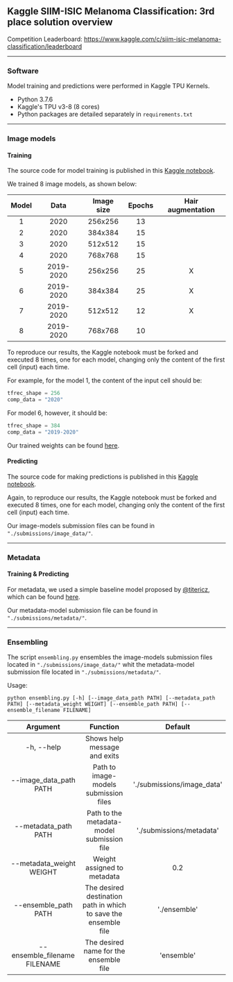 ## Kaggle SIIM-ISIC Melanoma Classification: 3rd place solution overview

Competition Leaderboard: https://www.kaggle.com/c/siim-isic-melanoma-classification/leaderboard

---

### Software

Model training and predictions were performed in Kaggle TPU Kernels.

* Python 3.7.6
* Kaggle's TPU v3-8 (8 cores)
* Python packages are detailed separately in `requirements.txt`

---

### Image models

#### Training

The source code for model training is published in this [Kaggle notebook](https://www.kaggle.com/masdevallia).

We trained 8 image models, as shown below:

| Model       | Data        | Image size    | Epochs            | Hair augmentation |
| :----:      |    :----:   |      :----:   |      :----:       |      :----:       |
| 1           | 2020        | 256x256       | 13                |                   |
| 2           | 2020        | 384x384       | 15                |                   |
| 3           | 2020        | 512x512       | 15                |                   |
| 4           | 2020        | 768x768       | 15                |                   |
| 5           | 2019-2020   | 256x256       | 25                | X                 |
| 6           | 2019-2020   | 384x384       | 25                | X                 |
| 7           | 2019-2020   | 512x512       | 12                | X                 |
| 8           | 2019-2020   | 768x768       | 10                |                   |

To reproduce our results, the Kaggle notebook must be forked and executed 8 times, one for each model, changing only the content of the first cell (input) each time.

For example, for the model 1, the content of the input cell should be:
```python
tfrec_shape = 256
comp_data = "2020"
```

For model 6, however, it should be:
```python
tfrec_shape = 384
comp_data = "2019-2020"
```

Our trained weights can be found [here](https://www.kaggle.com/masdevallia/melanoma-classification-3rd-place-models).

#### Predicting

The source code for making predictions is published in this [Kaggle notebook](https://www.kaggle.com/masdevallia).

Again, to reproduce our results, the Kaggle notebook must be forked and executed 8 times, one for each model, changing only the content of the first cell (input) each time.

Our image-models submission files can be found in `"./submissions/image_data/"`.

---

### Metadata

#### Training & Predicting

For metadata, we used a simple baseline model proposed by [@titericz](https://www.kaggle.com/titericz), which can be found [here](https://www.kaggle.com/titericz/simple-baseline).

Our metadata-model submission file can be found in `"./submissions/metadata/"`.

---

### Ensembling

The script `ensembling.py` ensembles the image-models submission files located in `"./submissions/image_data/"` whit the metadata-model submission file located in `"./submissions/metadata/"`.

Usage:

```
python ensembling.py [-h] [--image_data_path PATH] [--metadata_path PATH] [--metadata_weight WEIGHT] [--ensemble_path PATH] [--ensemble_filename FILENAME]
```

|         Argument           |         Function                           |     Default   |
|           :----:           |         :----:                             |      :----:   |
|        -h, --help          |      Shows help message and exits          |               |
| --image_data_path PATH    |      Path to image-models submission files | './submissions/image_data' |
| --metadata_path PATH     | Path to the metadata-model submission file | './submissions/metadata' |
| --metadata_weight WEIGHT   |        Weight assigned to metadata         |    0.2        |
| --ensemble_path PATH     | The desired destination path in which to save the ensemble file | './ensemble' |
| --ensemble_filename FILENAME |   The desired name for the ensemble file   |    'ensemble' |